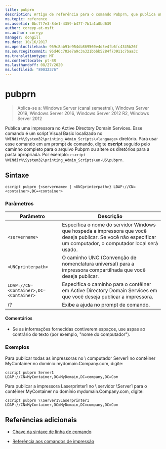 ```yaml
---
title: pubprn
description: Artigo de referência para o comando Pubprn, que publica uma impressora no Active Directory Domain Services.
ms.topic: reference
ms.assetid: 0bc7f7e3-84e1-4359-b477-7b1a1a0bd639
author: coreyp-at-msft
ms.author: coreyp
manager: dongill
ms.date: 10/16/2017
ms.openlocfilehash: 969c8ab91e954db869560e4d5e4fb6fc4345b26f
ms.sourcegitcommit: 96d46c702e7a9c3a321bbbb5284f73911c7baa3c
ms.translationtype: MT
ms.contentlocale: pt-BR
ms.lasthandoff: 08/27/2020
ms.locfileid: "89032376"
---
```

# <a name="pubprn"></a>pubprn

> Aplica-se a: Windows Server (canal semestral), Windows Server 2019, Windows Server 2016, Windows Server 2012 R2, Windows Server 2012

Publica uma impressora no Active Directory Domain Services. Esse comando é um script Visual Basic localizado no `%WINdir%\System32\printing_Admin_Scripts\<language>` diretório. Para usar esse comando em um prompt de comando, digite **cscript** seguido pelo caminho completo para o arquivo Pubprn ou altere os diretórios para a pasta apropriada. Por exemplo: `cscript %WINdir%\System32\printing_Admin_Scripts\en-US\pubprn`.

## <a name="syntax"></a>Sintaxe

```
cscript pubprn {<servername> | <UNCprinterpath>} LDAP://CN=<container>,DC=<container>
```

### <a name="parameters"></a>Parâmetros

| Parâmetro | Descrição |
|--|--|
| `<servername>` | Especifica o nome do servidor Windows que hospeda a impressora que você deseja publicar. Se você não especificar um computador, o computador local será usado. |
| `<UNCprinterpath>` | O caminho UNC (Convenção de nomenclatura universal) para a impressora compartilhada que você deseja publicar. |
| `LDAP://CN=<Container>,DC=<Container>` | Especifica o caminho para o contêiner em Active Directory Domain Services em que você deseja publicar a impressora. |
| /? | Exibe a ajuda no prompt de comando. |

#### <a name="remarks"></a>Comentários

- Se as informações fornecidas contiverem espaços, use aspas ao contrário do texto (por exemplo, "nome do computador").

### <a name="examples"></a>Exemplos

Para publicar todas as impressoras no \\ computador Server1 no contêiner MyContainer no domínio mydomain.Company.com, digite:

```
cscript pubprn Server1 LDAP://CN=MyContainer,DC=MyDomain,DC=company,DC=Com
```

Para publicar a impressora Laserprinter1 no \\ servidor \Server1 para o contêiner MyContainer no domínio mydomain.Company.com, digite:

```
cscript pubprn \\Server1\Laserprinter1 LDAP://CN=MyContainer,DC=MyDomain,DC=company,DC=Com
```

## <a name="additional-references"></a>Referências adicionais

- [Chave da sintaxe de linha de comando](command-line-syntax-key.md)

- [Referência aos comandos de impressão](print-command-reference.md)
